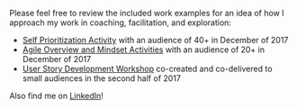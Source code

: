 Please feel free to review the included work examples for an idea of how I approach my work in coaching, facilitation, and exploration:
* [Self Prioritization Activity](https://github.com/churchbcp/portfolio/blob/master/work_examples/SelfPrioritizationActivity_Dec2017_PrimeAcademy.pdf) with an audience of 40+ in December of 2017
* [Agile Overview and Mindset Activities](https://github.com/churchbcp/portfolio/blob/master/work_examples/AgileOverviewSlides_Dec2017_GirlDevelopIt.pdf) with an audience of 20+ in December of 2017
* [User Story Development Workshop](https://github.com/churchbcp/portfolio/blob/master/work_examples/UserStoryWorkshop_CoDeveloped_Summer2017.pdf) co-created and co-delivered to small audiences in the second half of 2017

Also find me on [LinkedIn](http://linkedin.com/in/brandychurchill)!
